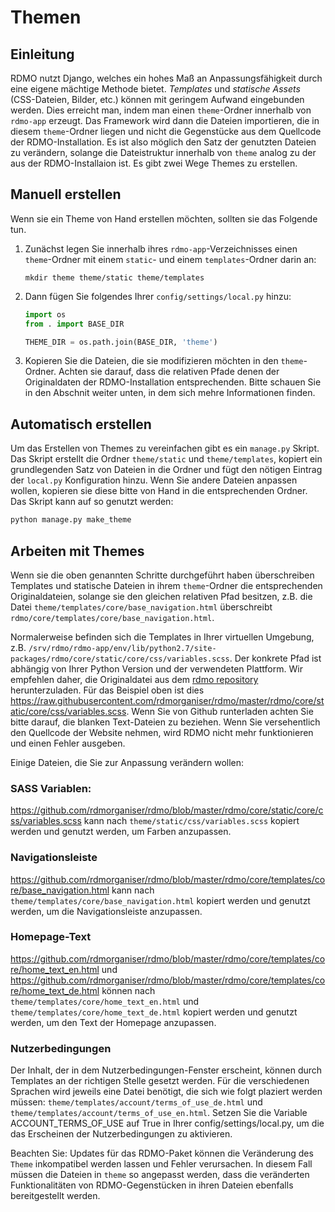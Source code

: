 # Themen


## Einleitung

RDMO nutzt Django, welches ein hohes Maß an Anpassungsfähigkeit durch eine eigene mächtige Methode bietet. *Templates* und *statische Assets* (CSS-Dateien, Bilder, etc.) können mit geringem Aufwand eingebunden werden. Dies erreicht man, indem man einen `theme`-Ordner innerhalb von `rdmo-app` erzeugt. Das Framework wird dann die Dateien importieren, die in diesem `theme`-Ordner liegen und nicht die Gegenstücke aus dem Quellcode der RDMO-Installation. Es ist also möglich den Satz der genutzten Dateien zu verändern, solange die Dateistruktur innerhalb von `theme` analog zu der aus der RDMO-Installaion ist. Es gibt zwei Wege Themes zu erstellen.

## Manuell erstellen

Wenn sie ein Theme von Hand erstellen möchten, sollten sie das Folgende tun.

1. Zunächst legen Sie innerhalb ihres `rdmo-app`-Verzeichnisses einen `theme`-Ordner mit einem `static`- und einem `templates`-Ordner darin an:

    ```shell
    mkdir theme theme/static theme/templates
    ```

1. Dann fügen Sie folgendes Ihrer `config/settings/local.py` hinzu:

    ```python
    import os
    from . import BASE_DIR
    
    THEME_DIR = os.path.join(BASE_DIR, 'theme')
    ```

1. Kopieren Sie die Dateien, die sie modifizieren möchten in den `theme`-Ordner. Achten sie darauf, dass die relativen Pfade denen der Originaldaten der RDMO-Installation entsprechenden. Bitte schauen Sie in den Abschnit weiter unten, in dem sich mehre Informationen finden.

## Automatisch erstellen

Um das Erstellen von Themes zu vereinfachen gibt es ein `manage.py` Skript. Das Skript erstellt die Ordner `theme/static` und `theme/templates`, kopiert ein grundlegenden Satz von Dateien in die Ordner und fügt den nötigen Eintrag der `local.py` Konfiguration hinzu. Wenn Sie andere Dateien anpassen wollen, kopieren sie diese bitte von Hand in die entsprechenden Ordner. Das Skript kann auf so genutzt werden:

```python
python manage.py make_theme
```


## Arbeiten mit Themes

Wenn sie die oben genannten Schritte durchgeführt haben überschreiben Templates und statische Dateien in ihrem `theme`-Ordner die entsprechenden Originaldateien, solange sie den gleichen relativen Pfad besitzen, z.B. die Datei `theme/templates/core/base_navigation.html` überschreibt `rdmo/core/templates/core/base_navigation.html`.

Normalerweise befinden sich die Templates in Ihrer virtuellen Umgebung, z.B. `/srv/rdmo/rdmo-app/env/lib/python2.7/site-packages/rdmo/core/static/core/css/variables.scss`. Der konkrete Pfad ist abhängig von Ihrer Python Version und der verwendeten Plattform. Wir empfehlen daher, die Originaldatei aus dem [rdmo repository](https://github.com/rdmorganiser/rdmo) herunterzuladen. Für das Beispiel oben ist dies <https://raw.githubusercontent.com/rdmorganiser/rdmo/master/rdmo/core/static/core/css/variables.scss>. Wenn Sie von Github runterladen achten Sie bitte darauf, die blanken Text-Dateien zu beziehen. Wenn Sie versehentlich den Quellcode der Website nehmen, wird RDMO nicht mehr funktionieren und einen Fehler ausgeben.

Einige Dateien, die Sie zur Anpassung verändern wollen:

### SASS Variablen:
<https://github.com/rdmorganiser/rdmo/blob/master/rdmo/core/static/core/css/variables.scss> kann nach `theme/static/css/variables.scss` kopiert werden und genutzt werden, um Farben anzupassen.

### Navigationsleiste
<https://github.com/rdmorganiser/rdmo/blob/master/rdmo/core/templates/core/base_navigation.html> kann nach `theme/templates/core/base_navigation.html` kopiert werden und genutzt werden, um die Navigationsleiste anzupassen.

### Homepage-Text
<https://github.com/rdmorganiser/rdmo/blob/master/rdmo/core/templates/core/home_text_en.html> und <https://github.com/rdmorganiser/rdmo/blob/master/rdmo/core/templates/core/home_text_de.html> können nach `theme/templates/core/home_text_en.html` und `theme/templates/core/home_text_de.html` kopiert werden und genutzt werden, um den Text der Homepage anzupassen.

### Nutzerbedingungen
Der Inhalt, der in dem Nutzerbedingungen-Fenster erscheint, können durch Templates an der richtigen Stelle gesetzt werden. Für die verschiedenen Sprachen wird jeweils eine Datei benötigt, die sich wie folgt plaziert werden müssen: `theme/templates/account/terms_of_use_de.html` und  `theme/templates/account/terms_of_use_en.html`. Setzen Sie die Variable ACCOUNT_TERMS_OF_USE auf True in Ihrer config/settings/local.py, um die das Erscheinen der Nutzerbedingungen zu aktivieren.

Beachten Sie: Updates für das RDMO-Paket können die Veränderung des `Theme` inkompatibel werden lassen und Fehler verursachen. In diesem Fall müssen die Dateien in `theme` so angepasst werden, dass die veränderten Funktionalitäten von RDMO-Gegenstücken in ihren Dateien ebenfalls bereitgestellt werden.
